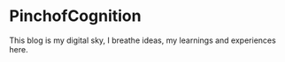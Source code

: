 # PinchofCognition

This blog is my digital sky, I breathe ideas, my learnings and experiences here.

